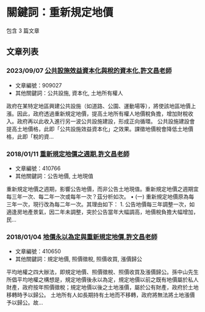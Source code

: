 # 關鍵詞：重新規定地價

包含 3 篇文章

## 文章列表

### 2023/09/07 [公共設施效益資本化與稅的資本化,許文昌老師](../../articles/909027_%E5%85%AC%E5%85%B1%E8%A8%AD%E6%96%BD%E6%95%88%E7%9B%8A%E8%B3%87%E6%9C%AC%E5%8C%96%E8%88%87%E7%A8%85%E7%9A%84%E8%B3%87%E6%9C%AC%E5%8C%96%2C%E8%A8%B1%E6%96%87%E6%98%8C%E8%80%81%E5%B8%AB.md)
- 文章編號：909027
- 其他關鍵詞：公共設施, 資本化, 土地所有權人

政府在某特定地區興建公共設施（如道路、公園、運動場等），將使該地區地價上漲。因此，政府透過重新規定地價，提高土地所有權人地價稅負擔，增加財稅收入。政府再以此收入進行另一波公共設施建設，形成正向循環。 公共設施建設會提高土地價格，此即「公共設施效益資本化」之效果。課徵地價稅會降低土地價格，此即「稅的資...

### 2018/01/11 [重新規定地價之週期,許文昌老師](../../articles/410766_%E9%87%8D%E6%96%B0%E8%A6%8F%E5%AE%9A%E5%9C%B0%E5%83%B9%E4%B9%8B%E9%80%B1%E6%9C%9F%2C%E8%A8%B1%E6%96%87%E6%98%8C%E8%80%81%E5%B8%AB.md)
- 文章編號：410766
- 其他關鍵詞：公告地價, 土地現值

重新規定地價之週期，影響公告地價，而非公告土地現值。重新規定地價之週期宜每三年一次、每二年一次或每年一次？茲分析如次。 • (一) 重新規定地價原為每三年一次，現行改為每二年一次。其理由如下： 1. 公告地價每三年調整一次，如適逢房地產景氣，因二年未調整，突於公告當年大幅調高，地價稅負擔大幅增加，民...

### 2018/01/04 [地價永以為定與重新規定地價,許文昌老師](../../articles/410650_%E5%9C%B0%E5%83%B9%E6%B0%B8%E4%BB%A5%E7%82%BA%E5%AE%9A%E8%88%87%E9%87%8D%E6%96%B0%E8%A6%8F%E5%AE%9A%E5%9C%B0%E5%83%B9%2C%E8%A8%B1%E6%96%87%E6%98%8C%E8%80%81%E5%B8%AB.md)
- 文章編號：410650
- 其他關鍵詞：規定地價, 照價徵稅, 照價收買, 漲價歸公

平均地權之四大辦法，即規定地價、照價徵稅、照價收買及漲價歸公。孫中山先生所倡平均地權之構想是，規定地價後永以為定，規定地價以前之既有地價屬於私人財產，政府按年照價徵稅；規定地價以後之土地漲價，屬於公有財產，政府於土地移轉時予以歸公。 土地所有人如長期持有土地而不移轉，政府將無法將土地漲價予以歸公。故...
